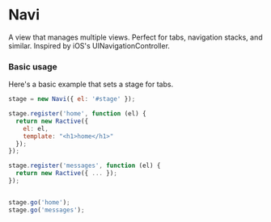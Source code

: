 Navi
====

A view that manages multiple views. Perfect for tabs, navigation stacks, and 
similar. Inspired by iOS's UINavigationController.

### Basic usage

Here's a basic example that sets a stage for tabs.

``` js
stage = new Navi({ el: '#stage' });

stage.register('home', function (el) {
  return new Ractive({
    el: el,
    template: "<h1>home</h1>"
  });
});

stage.register('messages', function (el) {
  return new Ractive({ ... });
});


stage.go('home');
stage.go('messages');
```
